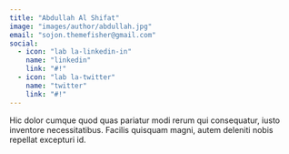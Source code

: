 ```yaml
---
title: "Abdullah Al Shifat"
image: "images/author/abdullah.jpg"
email: "sojon.themefisher@gmail.com"
social:
  - icon: "lab la-linkedin-in"
    name: "linkedin"
    link: "#!"
  - icon: "lab la-twitter"
    name: "twitter"
    link: "#!"
---
```


Hic dolor cumque quod quas pariatur modi rerum qui consequatur, iusto inventore necessitatibus. Facilis quisquam magni, autem deleniti nobis repellat excepturi id.
